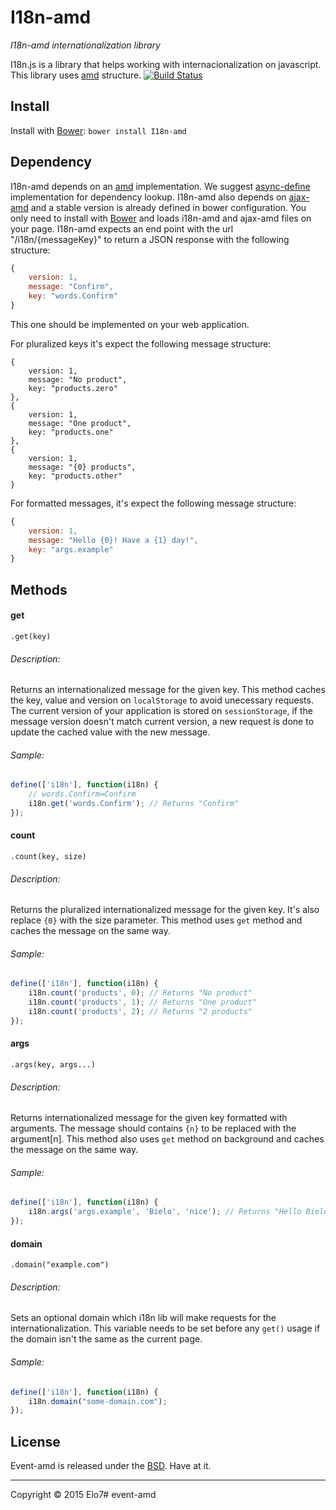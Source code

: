 # I18n-amd
_I18n-amd internationalization library_

I18n.js is a library that helps working with internacionalization on javascript. This library uses [amd](http://en.wikipedia.org/wiki/Asynchronous_module_definition) structure.
[![Build Status](https://travis-ci.org/elo7/i18n-amd.svg?branch=master)](https://travis-ci.org/elo7/i18n-amd)

## Install

Install with [Bower](http://bower.io): `bower install I18n-amd`

## Dependency

I18n-amd depends on an [amd](http://en.wikipedia.org/wiki/Asynchronous_module_definition) implementation. We suggest [async-define](https://gist.github.com/sergiolopes/5778124) implementation for dependency lookup.
I18n-amd also depends on [ajax-amd](https://github.com/elo7/ajax-amd) and a stable version is already defined in bower configuration. You only need to install with [Bower](http://bower.io) and loads i18n-amd and ajax-amd files on your page.
I18n-amd expects an end point with the url "/i18n/{messageKey}" to return a JSON response with the following structure:
```js
{
	version: 1,
	message: "Confirm",
	key: "words.Confirm"
}
```
This one should be implemented on your web application.

For pluralized keys it's expect the following message structure:
```
{
	version: 1,
	message: "No product",
	key: "products.zero"
},
{
	version: 1,
	message: "One product",
	key: "products.one"
},
{
	version: 1,
	message: "{0} products",
	key: "products.other"
}
```

For formatted messages, it's expect the following message structure:
```js
{
	version: 1,
	message: "Hello {0}! Have a {1} day!",
	key: "args.example"
}
```

## Methods

#### get
`.get(key)`

###### Description:
Returns an internationalized message for the given key. This method caches the key, value and version on `localStorage` to avoid unecessary requests. The current version of your application is stored on `sessionStorage`, if the message version doesn't match current version, a new request is done to update the cached value with the new message.

###### Sample:
``` js
define(['i18n'], function(i18n) {
	// words.Confirm=Confirm
	i18n.get('words.Confirm'); // Returns "Confirm"
});
```
#### count
`.count(key, size)`

###### Description:
Returns the pluralized internationalized message for the given key. It's also replace `{0}` with the size parameter. This method uses `get` method and caches the message on the same way.

###### Sample:
``` js
define(['i18n'], function(i18n) {
	i18n.count('products', 0); // Returns "No product"
	i18n.count('products', 1); // Returns "One product"
	i18n.count('products', 2); // Returns "2 products"
});
```
#### args
`.args(key, args...)`

###### Description:
Returns internationalized message for the given key formatted with arguments. The message should contains `{n}` to be replaced with the argument[n]. This method also uses `get` method on background and caches the message on the same way.

###### Sample:
``` js
define(['i18n'], function(i18n) {
	i18n.args('args.example', 'Bielo', 'nice'); // Returns "Hello Bielo! Have a nice day!"
});
```

#### domain
`.domain("example.com")`

###### Description:
Sets an optional domain which i18n lib will make requests for the internationalization. This variable needs to be set before any `get()` usage if the domain isn't the same as the current page.

###### Sample:
``` js
define(['i18n'], function(i18n) {
	i18n.domain("some-domain.com");
});
```

## License

Event-amd is released under the [BSD](https://github.com/elo7/i18n-amd/blob/master/LICENSE). Have at it.

* * *

Copyright :copyright: 2015 Elo7# event-amd
